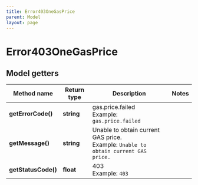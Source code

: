 ```yaml
---
title: Error403OneGasPrice
parent: Model
layout: page
---
```


# Error403OneGasPrice

## Model getters

Method name | Return type | Description | Notes
------------ | ------------- | ------------- | -------------
**getErrorCode()** | **string** | gas.price.failed <br>Example: `gas.price.failed` |
**getMessage()** | **string** | Unable to obtain current GAS price. <br>Example: `Unable to obtain current GAS price.` |
**getStatusCode()** | **float** | 403 <br>Example: `403` |

